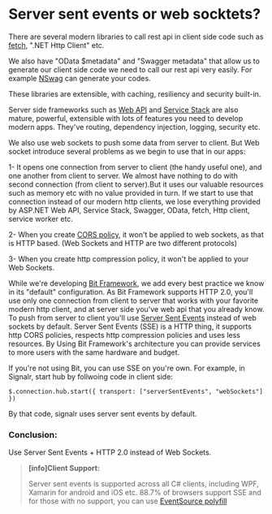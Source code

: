 # Server sent events or web socktets?

There are several modern libraries to call rest api in client side code such as [fetch](https://developer.mozilla.org/en/docs/Web/API/Fetch_API), ".NET Http Client" etc.

We also have "OData $metadata" and "Swagger metadata" that allow us to generate our client side code we need to call our rest api very easily. For example [NSwag](https://github.com/RSuter/NSwag) can generate your codes.

These libraries are extensible, with caching, resiliency and security built-in.

Server side frameworks such as [Web API](https://www.asp.net/web-api) and [Service Stack](http://docs.servicestack.net/api-design) are also mature, powerful, extensible with lots of features you need to develop modern apps. They've routing, dependency injection, logging, security etc.

We also use web sockets to push some data from server to client. But Web socket introduce several problems as we begin to use that in our apps:

1- It opens one connection from server to client (the handy useful one), and one another from client to server. We almost have nothing to do with second connection (from client to server).But it uses our valuable resources such as memory etc with no value provided in turn. If we start to use that connection instead of our modern http clients, we lose everything provided by ASP.NET Web API, Service Stack, Swagger, OData, fetch, Http client, service worker etc.

2- When you create [CORS policy](https://developer.mozilla.org/en-US/docs/Web/HTTP/Access_control_CORS), it won't be applied to web sockets, as that is HTTP based. (Web Sockets and HTTP are two different protocols)

3- When you create http compression policy, it won't be applied to your Web Sockets.

While we're developing [Bit Framework](https://github.com/bit-foundation/bit-framework/), we add every best practice we know in its "default" configuration. As Bit Framework supports HTTP 2.0, you'll use only one connection from client to server that works with your favorite modern http client, and at server side you've web api that you already know. To push from server to client you'll use [Server Sent Events](https://developer.mozilla.org/en-US/docs/Web/API/Server-sent_events) instead of web sockets by default. Server Sent Events (SSE) is a HTTP thing, it supports http CORS policies, respects http compression policies and uses less resources. By Using Bit Framework's architecture you can provide services to more users with the same hardware and budget.

If you're not using Bit, you can use SSE on you're own. For example, in Signalr, start hub by follwoing code in client side:

```
$.connection.hub.start({ transport: ["serverSentEvents", "webSockets"] })
```

By that code, signalr uses server sent events by default.

### Conclusion:

Use Server Sent Events + HTTP 2.0 instead of Web Sockets.

> **[info]Client Support:**
>
> Server sent events is supported across all C# clients, including WPF, Xamarin for android and iOS etc. 88.7% of browsers support SSE and for those with no support,
> you can use [EventSource polyfill](https://github.com/amvtek/EventSource)
